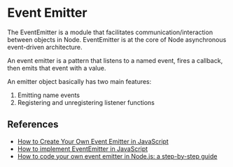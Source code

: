 # Event Emitter

The EventEmitter is a module that facilitates communication/interaction between objects in Node. EventEmitter is at the core of Node asynchronous event-driven architecture.

An event emitter is a pattern that listens to a named event, fires a callback, then emits that event with a value.

An emitter object basically has two main features:

1. Emitting name events
2. Registering and unregistering listener functions

## References

- [How to Create Your Own Event Emitter in JavaScript](https://betterprogramming.pub/how-to-create-your-own-event-emitter-in-javascript-fbd5db2447c4)
- [How to implement EventEmitter in JavaScript](https://medium.com/@contactsachinsingh/how-to-implement-eventemitter-in-javascript-e4f4ff224e84)
- [How to code your own event emitter in Node.js: a step-by-step guide](https://www.freecodecamp.org/news/how-to-code-your-own-event-emitter-in-node-js-a-step-by-step-guide-e13b7e7908e1/)